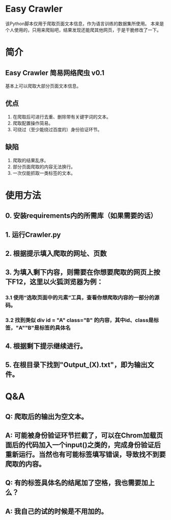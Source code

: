 # Easy Crawler
该Python脚本仅用于爬取页面文本信息，作为语言训练的数据集所使用。
本来是个人使用的，只用来爬贴吧，结果发现还能爬其他网页，于是干脆修改了一下。

# 简介
## Easy Crawler 简易网络爬虫 v0.1
基本上可以爬取大部分页面文本信息。

## 优点
1. 在爬取后可进行去重、删除带有关键字词的文本。
2. 爬取配置操作简易。
3. 可绕过（至少能绕过百度的）身份验证环节。

## 缺陷
1. 爬取的结果乱序。
2. 部分页面爬取的内容无法换行。
3. 一次仅能抓取一类标签的文本。

# 使用方法
## 0. 安装requirements内的所需库（如果需要的话）
## 1. 运行Crawler.py
## 2. 根据提示填入爬取的网址、页数
## 3. 为填入剩下内容，则需要在你想要爬取的网页上按下F12，这里以火狐浏览器为例：
### 3.1 使用“选取页面中的元素”工具，查看你想爬取内容的一部分的源码。
### 3.2 找到类似 div id = "A" class="B" 的内容，其中id、class是标签，"A""B"是标签的具体名
## 4. 根据剩下提示继续进行。
## 5. 在根目录下找到"Output_(X).txt"，即为输出文件。

# Q&A
## Q: 爬取后的输出为空文本。
## A: 可能被身份验证环节拦截了，可以在Chrom加载页面后的代码加入一个input()之类的，完成身份验证后重新运行。当然也有可能标签填写错误，导致找不到要爬取的内容。
## Q: 有的标签具体名的结尾加了空格，我也需要加上么？
## A: 我自己的试的时候是不用加的。
